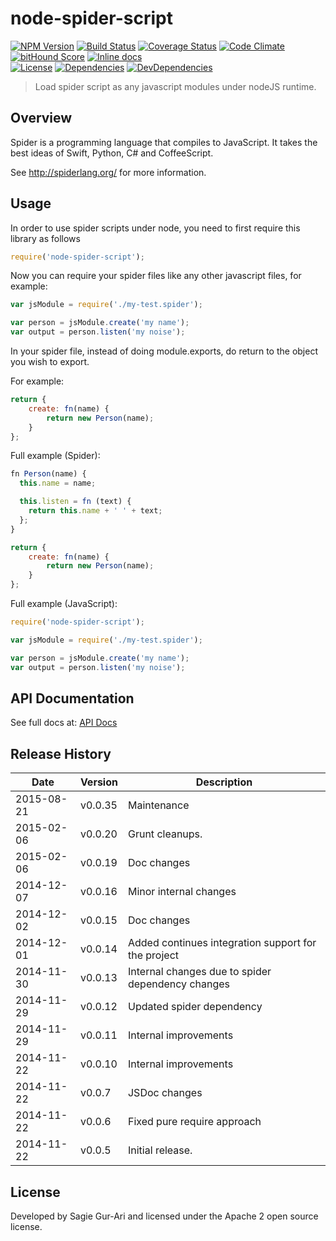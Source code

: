 # node-spider-script

[![NPM Version](http://img.shields.io/npm/v/node-spider-script.svg?style=flat)](https://www.npmjs.org/package/node-spider-script) [![Build Status](https://img.shields.io/travis/sagiegurari/node-spider-script.svg?style=flat)](http://travis-ci.org/sagiegurari/node-spider-script) [![Coverage Status](https://img.shields.io/coveralls/sagiegurari/node-spider-script.svg?style=flat)](https://coveralls.io/r/sagiegurari/node-spider-script) [![Code Climate](https://codeclimate.com/github/sagiegurari/node-spider-script/badges/gpa.svg)](https://codeclimate.com/github/sagiegurari/node-spider-script) [![bitHound Score](https://www.bithound.io/sagiegurari/node-spider-script/badges/score.svg)](https://www.bithound.io/sagiegurari/node-spider-script) [![Inline docs](http://inch-ci.org/github/sagiegurari/node-spider-script.svg?branch=master)](http://inch-ci.org/github/sagiegurari/node-spider-script)<br>
[![License](https://img.shields.io/npm/l/node-spider-script.svg?style=flat)](https://github.com/sagiegurari/node-spider-script/blob/master/LICENSE) [![Dependencies](http://img.shields.io/david/sagiegurari/node-spider-script.svg?style=flat)](https://david-dm.org/sagiegurari/node-spider-script) [![DevDependencies](http://img.shields.io/david/dev/sagiegurari/node-spider-script.svg?style=flat)](https://david-dm.org/sagiegurari/node-spider-script#info=devDependencies)

> Load spider script as any javascript modules under nodeJS runtime.

## Overview
Spider is a programming language that compiles to JavaScript. It takes the best ideas of Swift, Python, C# and CoffeeScript.

See http://spiderlang.org/ for more information.

## Usage
In order to use spider scripts under node, you need to first require this library as follows

```js
require('node-spider-script');
```

Now you can require your spider files like any other javascript files, for example:

```js
var jsModule = require('./my-test.spider');

var person = jsModule.create('my name');
var output = person.listen('my noise');
```

In your spider file, instead of doing module.exports, do return to the object you wish to export.

For example:

```js
return {
    create: fn(name) {
        return new Person(name);
    }
};
```

Full example (Spider):

```js
fn Person(name) {
  this.name = name;

  this.listen = fn (text) {
    return this.name + ' ' + text;
  };
}

return {
    create: fn(name) {
        return new Person(name);
    }
};
```

Full example (JavaScript):

```js
require('node-spider-script');

var jsModule = require('./my-test.spider');

var person = jsModule.create('my name');
var output = person.listen('my noise');
```

## API Documentation
See full docs at: [API Docs](docs/api.md)

## Release History

| Date        | Version | Description |
| ----------- | ------- | ----------- |
| 2015-08-21  | v0.0.35  | Maintenance |
| 2015-02-06  | v0.0.20  | Grunt cleanups. |
| 2015-02-06  | v0.0.19  | Doc changes |
| 2014-12-07  | v0.0.16  | Minor internal changes |
| 2014-12-02  | v0.0.15  | Doc changes |
| 2014-12-01  | v0.0.14  | Added continues integration support for the project |
| 2014-11-30  | v0.0.13  | Internal changes due to spider dependency changes |
| 2014-11-29  | v0.0.12  | Updated spider dependency |
| 2014-11-29  | v0.0.11  | Internal improvements |
| 2014-11-22  | v0.0.10  | Internal improvements |
| 2014-11-22  | v0.0.7   | JSDoc changes |
| 2014-11-22  | v0.0.6   | Fixed pure require approach |
| 2014-11-22  | v0.0.5   | Initial release. |

## License
Developed by Sagie Gur-Ari and licensed under the Apache 2 open source license.
